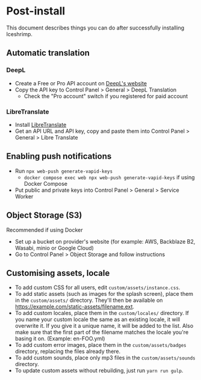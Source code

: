 # Post-install
This document describes things you can do after successfully installing Iceshrimp.

## Automatic translation
### DeepL
- Create a Free or Pro API account on [DeepL's website](https://www.deepl.com/pro#developer)
- Copy the API key to Control Panel > General > DeepL Translation
  - Check the "Pro account" switch if you registered for paid account

### LibreTranslate
- Install [LibreTranslate](https://libretranslate.com/)
- Get an API URL and API key, copy and paste them into Control Panel > General > Libre Translate

## Enabling push notifications
- Run `npx web-push generate-vapid-keys`
  - `docker compose exec web npx web-push generate-vapid-keys` if using Docker Compose
- Put public and private keys into Control Panel > General > Service Worker

## Object Storage (S3)
Recommended if using Docker
- Set up a bucket on provider's website (for example: AWS, Backblaze B2, Wasabi, minio or Google Cloud)
- Go to Control Panel > Object Storage and follow instructions

## Customising assets, locale
- To add custom CSS for all users, edit `custom/assets/instance.css`.
- To add static assets (such as images for the splash screen), place them in the `custom/assets/` directory.  They'll then be available on https://example.com/static-assets/filename.ext.
- To add custom locales, place them in the `custom/locales/` directory. If you name your custom locale the same as an existing locale, it will overwrite it. If you give it a unique name, it will be added to the list. Also make sure that the first part of the filename matches the locale you're basing it on. (Example: en-FOO.yml)
- To add custom error images, place them in the `custom/assets/badges` directory, replacing the files already there.
- To add custom sounds, place only mp3 files in the `custom/assets/sounds` directory.
- To update custom assets without rebuilding, just run `yarn run gulp`.

